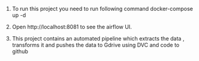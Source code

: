 1. To run this project you need to run following command
 docker-compose up -d

2. Open http://localhost:8081 to see the airflow UI.

3. This project contains an automated pipeline which extracts the data , transforms it and pushes the data to Gdrive using DVC and code to github
